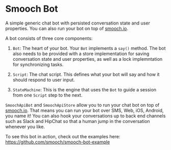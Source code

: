 # Smooch Bot

A simple generic chat bot with persisted conversation state and user properties. You can also run your bot on top of [smooch.io](http://smooch.io).

A bot consists of three core components:

1. `Bot`: The heart of your bot. Your `Bot` implements a `say()` method. The bot also needs to be provided with a store implementation for saving conversation state and user properties, as well as a lock implemntation for synchronizing tasks.

1. `Script`: The chat script. This defines what your bot will say and how it should respond to user input.

1. `StateMachine`: This is the engine that uses the `Bot` to guide a session from one `Script` step to the next.

`SmoochApiBot` and `SmoochApiStore` allow you to run your chat bot on top of [smooch.io](http://smooch.io). That means you can run your bot over SMS, Web, iOS, Android, you name it! You can also hook your conversations up to back end channels such as Slack and HipChat so that a human jump in the conversation whenever you like.

To see this bot in action, check out the examples here: https://github.com/smooch/smooch-bot-example